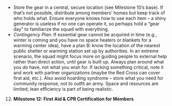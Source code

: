 - Store the gear in a central, secure location (see Milestone 10’s base). If that’s not possible, distribute among members’ homes but keep track of who holds what. Ensure everyone knows how to use each item – a shiny generator is useless if no one can operate it, so perhaps hold a “gear day” to familiarize the squad with everything.  
- _Contingency Plan:_ If essential gear cannot be acquired in time (e.g., winter is coming and you have no space heaters or blankets for a warming center idea), have a plan B: know the location of the nearest public shelter or warming station set up by authorities. In an extreme scenario, the squad might focus more on guiding people to external help rather than direct action, until gear is built up. Always plan around what you _do_ have, not what you wish for. If lacking something critical, note it and work with partner organizations (maybe the Red Cross can cover first aid, etc.). Also avoid hoarding syndrome – store what you need for community response, not to outfit an army. Space and resources are limited; lean efficiency is part of being realistic.  
12. **Milestone 12: First Aid & CPR Certification for Members**